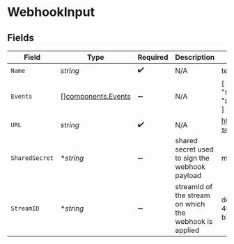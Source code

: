 # WebhookInput


## Fields

| Field                                                    | Type                                                     | Required                                                 | Description                                              | Example                                                  |
| -------------------------------------------------------- | -------------------------------------------------------- | -------------------------------------------------------- | -------------------------------------------------------- | -------------------------------------------------------- |
| `Name`                                                   | *string*                                                 | :heavy_check_mark:                                       | N/A                                                      | test_webhook                                             |
| `Events`                                                 | [][components.Events](../../models/components/events.md) | :heavy_minus_sign:                                       | N/A                                                      | [<br/>"stream.started",<br/>"stream.idle"<br/>]          |
| `URL`                                                    | *string*                                                 | :heavy_check_mark:                                       | N/A                                                      | https://my-service.com/webhook                           |
| `SharedSecret`                                           | **string*                                                | :heavy_minus_sign:                                       | shared secret used to sign the webhook payload           | my-secret                                                |
| `StreamID`                                               | **string*                                                | :heavy_minus_sign:                                       | streamId of the stream on which the webhook is applied   | de7818e7-610a-4057-8f6f-b785dc1e6f88                     |